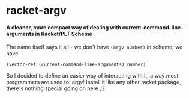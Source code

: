 # racket-argv
#### A cleaner, more compact way of dealing with current-command-line-arguments in Racket/PLT Scheme

The name itself says it all - we don't have `(argv number)`
in scheme, we have 
```rkt
(vector-ref (current-command-line-arguments) number)
```

So I decided to define an easier way of interacting with it, a way most programmers are used to: argv!
Install it like any other racket package, there's nothing special going on here ;3
